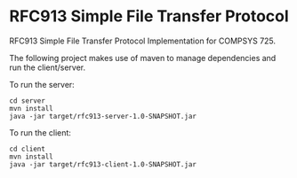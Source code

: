 # RFC913 Simple File Transfer Protocol
RFC913 Simple File Transfer Protocol Implementation for COMPSYS 725.

The following project makes use of maven to manage dependencies and run the
client/server.

To run the server:
```
cd server
mvn install
java -jar target/rfc913-server-1.0-SNAPSHOT.jar
```

To run the client:

```
cd client
mvn install
java -jar target/rfc913-client-1.0-SNAPSHOT.jar
```